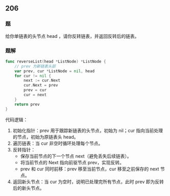 ## 206

### 题
给你单链表的头节点 head ，请你反转链表，并返回反转后的链表。

### 题解
```go
func reverseList(head *ListNode) *ListNode {
	// prev 为新链表头部
	var prev, cur *ListNode = nil, head
	for cur != nil {
		next := cur.Next
		cur.Next = prev
		prev = cur
		cur = next
	}
	return prev
}
```
代码逻辑：
1. 初始化指针：prev 用于跟踪新链表的头节点，初始为 nil；cur 指向当前处理的节点，初始为原链表头 head。
2. 遍历链表：当 cur 非空时循环处理每个节点。
3. 反转指针：
   - 保存当前节点的下一个节点 next（避免丢失后续链表）。
   - 将当前节点的 Next 指向前驱节点 prev，实现反转。
   - prev 和 cur 同时前移：prev 移至当前节点，cur 移至之前保存的 next 节点。
4. 返回新头节点：当 cur 为空时，说明已处理完所有节点，此时 prev 即为反转后的新头节点。
